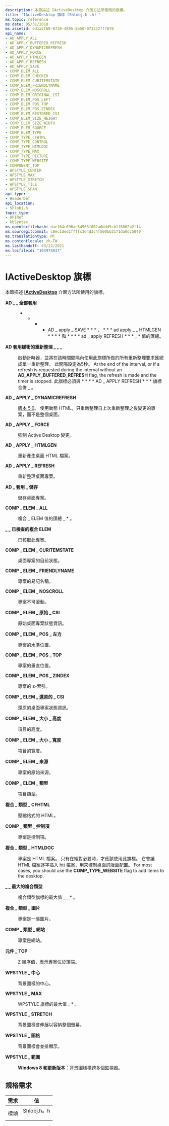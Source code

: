 ```yaml
---
description: 本節描述 IActiveDesktop 介面方法所使用的旗標。
title: 'IActiveDesktop 旗標 (Shlobj.h .h) '
ms.topic: reference
ms.date: 05/31/2018
ms.assetid: 6d1a2f69-0730-4805-8b50-071332ff7070
api_name:
- AD_APPLY_ALL
- AD_APPLY_BUFFERED_REFRESH
- AD_APPLY_DYNAMICREFRESH
- AD_APPLY_FORCE
- AD_APPLY_HTMLGEN
- AD_APPLY_REFRESH
- AD_APPLY_SAVE
- COMP_ELEM_ALL
- COMP_ELEM_CHECKED
- COMP_ELEM_CURITEMSTATE
- COMP_ELEM_FRIENDLYNAME
- COMP_ELEM_NOSCROLL
- COMP_ELEM_ORIGINAL_CSI
- COMP_ELEM_POS_LEFT
- COMP_ELEM_POS_TOP
- COMP_ELEM_POS_ZINDEX
- COMP_ELEM_RESTORED_CSI
- COMP_ELEM_SIZE_HEIGHT
- COMP_ELEM_SIZE_WIDTH
- COMP_ELEM_SOURCE
- COMP_ELEM_TYPE
- COMP_TYPE_CFHTML
- COMP_TYPE_CONTROL
- COMP_TYPE_HTMLDOC
- COMP_TYPE_MAX
- COMP_TYPE_PICTURE
- COMP_TYPE_WEBSITE
- COMPONENT_TOP
- WPSTYLE_CENTER
- WPSTYLE_MAX
- WPSTYLE_STRETCH
- WPSTYLE_TILE
- WPSTYLE_SPAN
api_type:
- HeaderDef
api_location:
- Shlobj.h
topic_type:
- APIRef
- kbSyntax
ms.openlocfilehash: dae164c696ae54963f802a6ddd5cb1f6862b2f14
ms.sourcegitcommit: c8ec1ded1ffffc364d3c4f560bb2171da0dc5040
ms.translationtype: MT
ms.contentlocale: zh-TW
ms.lasthandoff: 03/22/2021
ms.locfileid: "104974837"
---
```

# <a name="iactivedesktop-flags"></a>IActiveDesktop 旗標

本節描述 [**IActiveDesktop**](/windows/win32/api/shlobj_core/nn-shlobj_core-iactivedesktop) 介面方法所使用的旗標。

<dl> <dt>

<span id="AD_APPLY_ALL"></span><span id="ad_apply_all"></span>**AD \_ \_ 全部套用**
</dt> <dd> <dl> <dt>



* * * * AD \_ apply \_ SAVE * * * *、* * * * ad apply \_ \_ HTMLGEN * * * * 和 * * * * ad \_ apply REFRESH * * * \_ * 值的匯總。


</dt> </dl> </dd> <dt>

<span id="AD_APPLY_BUFFERED_REFRESH"></span><span id="ad_apply_buffered_refresh"></span>**AD 套用緩衝的重新整理 \_ \_ \_**
</dt> <dd> <dl> <dt>



啟動計時器，並將在該時間間隔內使用此旗標所做的所有重新整理要求匯總成單一重新整理。 此間隔設定為5秒。 At the end of the interval, or if a refresh is requested during the interval without an ****AD\_APPLY\_BUFFERED\_REFRESH**** flag, the refresh is made and the timer is stopped. 此旗標必須與 * * * * AD \_ APPLY REFRESH * * * 旗標合併 \_ 。


</dt> </dl> </dd> <dt>

<span id="AD_APPLY_DYNAMICREFRESH"></span><span id="ad_apply_dynamicrefresh"></span>**AD \_ APPLY \_ DYNAMICREFRESH**
</dt> <dd> <dl> <dt>



[版本 5.0](versions.md)。 使用動態 HTML，只重新整理自上次重新整理之後變更的專案，而不是整個桌面。


</dt> </dl> </dd> <dt>

<span id="AD_APPLY_FORCE"></span><span id="ad_apply_force"></span>**AD \_ APPLY \_ FORCE**
</dt> <dd> <dl> <dt>



強制 Active Desktop 變更。


</dt> </dl> </dd> <dt>

<span id="AD_APPLY_HTMLGEN"></span><span id="ad_apply_htmlgen"></span>**AD \_ APPLY \_ HTMLGEN**
</dt> <dd> <dl> <dt>



重新產生桌面 HTML 檔案。


</dt> </dl> </dd> <dt>

<span id="AD_APPLY_REFRESH"></span><span id="ad_apply_refresh"></span>**AD \_ APPLY \_ REFRESH**
</dt> <dd> <dl> <dt>



重新整理桌面專案。


</dt> </dl> </dd> <dt>

<span id="AD_APPLY_SAVE"></span><span id="ad_apply_save"></span>**AD \_ 套用 \_ 儲存**
</dt> <dd> <dl> <dt>



儲存桌面專案。


</dt> </dl> </dd> <dt>

<span id="COMP_ELEM_ALL"></span><span id="comp_elem_all"></span>**COMP \_ ELEM \_ ALL**
</dt> <dd> <dl> <dt>



複合 \_ ELEM 值的匯總 \_ \* 。


</dt> </dl> </dd> <dt>

<span id="COMP_ELEM_CHECKED"></span><span id="comp_elem_checked"></span>**\_ \_ 已檢查的複合 ELEM**
</dt> <dd> <dl> <dt>



已核取此專案。


</dt> </dl> </dd> <dt>

<span id="COMP_ELEM_CURITEMSTATE"></span><span id="comp_elem_curitemstate"></span>**COMP \_ ELEM \_ CURITEMSTATE**
</dt> <dd> <dl> <dt>



桌面專案的目前狀態。


</dt> </dl> </dd> <dt>

<span id="COMP_ELEM_FRIENDLYNAME"></span><span id="comp_elem_friendlyname"></span>**COMP \_ ELEM \_ FRIENDLYNAME**
</dt> <dd> <dl> <dt>



專案的易記名稱。


</dt> </dl> </dd> <dt>

<span id="COMP_ELEM_NOSCROLL"></span><span id="comp_elem_noscroll"></span>**COMP \_ ELEM \_ NOSCROLL**
</dt> <dd> <dl> <dt>



專案不可滾動。


</dt> </dl> </dd> <dt>

<span id="COMP_ELEM_ORIGINAL_CSI"></span><span id="comp_elem_original_csi"></span>**COMP \_ ELEM \_ 原始 \_ CSI**
</dt> <dd> <dl> <dt>



原始桌面專案狀態資訊。


</dt> </dl> </dd> <dt>

<span id="COMP_ELEM_POS_LEFT"></span><span id="comp_elem_pos_left"></span>**COMP \_ ELEM \_ POS \_ 左方**
</dt> <dd> <dl> <dt>



專案的水準位置。


</dt> </dl> </dd> <dt>

<span id="COMP_ELEM_POS_TOP"></span><span id="comp_elem_pos_top"></span>**COMP \_ ELEM \_ POS \_ TOP**
</dt> <dd> <dl> <dt>



專案的垂直位置。


</dt> </dl> </dd> <dt>

<span id="COMP_ELEM_POS_ZINDEX"></span><span id="comp_elem_pos_zindex"></span>**COMP \_ ELEM \_ POS \_ ZINDEX**
</dt> <dd> <dl> <dt>



專案的 z-索引。


</dt> </dl> </dd> <dt>

<span id="COMP_ELEM_RESTORED_CSI"></span><span id="comp_elem_restored_csi"></span>**COMP \_ ELEM \_ 還原的 \_ CSI**
</dt> <dd> <dl> <dt>



還原的桌面專案狀態資訊。


</dt> </dl> </dd> <dt>

<span id="COMP_ELEM_SIZE_HEIGHT"></span><span id="comp_elem_size_height"></span>**COMP \_ ELEM \_ 大小 \_ 高度**
</dt> <dd> <dl> <dt>



項目的高度。


</dt> </dl> </dd> <dt>

<span id="COMP_ELEM_SIZE_WIDTH"></span><span id="comp_elem_size_width"></span>**COMP \_ ELEM \_ 大小 \_ 寬度**
</dt> <dd> <dl> <dt>



項目的寬度。


</dt> </dl> </dd> <dt>

<span id="COMP_ELEM_SOURCE"></span><span id="comp_elem_source"></span>**COMP \_ ELEM \_ 來源**
</dt> <dd> <dl> <dt>



專案的原始來源。


</dt> </dl> </dd> <dt>

<span id="COMP_ELEM_TYPE"></span><span id="comp_elem_type"></span>**COMP \_ ELEM \_ 類型**
</dt> <dd> <dl> <dt>



項目類型。


</dt> </dl> </dd> <dt>

<span id="COMP_TYPE_CFHTML"></span><span id="comp_type_cfhtml"></span>**複合 \_ 類型 \_ CFHTML**
</dt> <dd> <dl> <dt>



壓縮格式的 HTML。


</dt> </dl> </dd> <dt>

<span id="COMP_TYPE_CONTROL"></span><span id="comp_type_control"></span>**COMP \_ 類型 \_ 控制項**
</dt> <dd> <dl> <dt>



專案是控制項。


</dt> </dl> </dd> <dt>

<span id="COMP_TYPE_HTMLDOC"></span><span id="comp_type_htmldoc"></span>**複合 \_ 類型 \_ HTMLDOC**
</dt> <dd> <dl> <dt>



專案是 HTML 檔案。 只有在絕對必要時，才應該使用此旗標。 它會讓 HTML 檔案逐字插入 htt 檔案，用來控制桌面的版面配置。 For most cases, you should use the ****COMP\_TYPE\_WEBSITE**** flag to add items to the desktop.


</dt> </dl> </dd> <dt>

<span id="COMP_TYPE_MAX"></span><span id="comp_type_max"></span>**\_ \_ 最大的複合類型**
</dt> <dd> <dl> <dt>



複合類型旗標的最大值 \_ \_ \* 。


</dt> </dl> </dd> <dt>

<span id="COMP_TYPE_PICTURE"></span><span id="comp_type_picture"></span>**複合 \_ 類型 \_ 圖片**
</dt> <dd> <dl> <dt>



專案是一張圖片。


</dt> </dl> </dd> <dt>

<span id="COMP_TYPE_WEBSITE"></span><span id="comp_type_website"></span>**COMP \_ 類型 \_ 網站**
</dt> <dd> <dl> <dt>



專案是網站。


</dt> </dl> </dd> <dt>

<span id="COMPONENT_TOP"></span><span id="component_top"></span>**元件 \_ TOP**
</dt> <dd> <dl> <dt>



Z 順序值，表示專案位於頂端。


</dt> </dl> </dd> <dt>

<span id="WPSTYLE_CENTER"></span><span id="wpstyle_center"></span>**WPSTYLE \_ 中心**
</dt> <dd> <dl> <dt>



背景圖樣的中心。


</dt> </dl> </dd> <dt>

<span id="WPSTYLE_MAX"></span><span id="wpstyle_max"></span>**WPSTYLE \_ MAX**
</dt> <dd> <dl> <dt>



WPSTYLE 旗標的最大值 \_ \* 。


</dt> </dl> </dd> <dt>

<span id="WPSTYLE_STRETCH"></span><span id="wpstyle_stretch"></span>**WPSTYLE \_ STRETCH**
</dt> <dd> <dl> <dt>



背景圖樣會伸展以容納整個螢幕。


</dt> </dl> </dd> <dt>

<span id="WPSTYLE_TILE"></span><span id="wpstyle_tile"></span>**WPSTYLE \_ 圖格**
</dt> <dd> <dl> <dt>



背景圖樣會並排顯示。


</dt> </dl> </dd> <dt>

<span id="WPSTYLE_SPAN"></span><span id="wpstyle_span"></span>**WPSTYLE \_ 範圍**
</dt> <dd> <dl> <dt>



**Windows 8 和更新版本**：背景圖樣橫跨多個監視器。


</dt> </dl> </dd> </dl>

## <a name="requirements"></a>規格需求



| 需求 | 值 |
|-------------------|-------------------------------------------------------------------------------------|
| 標頭<br/> | <dl> <dt>Shlobj.h。h</dt> </dl> |



 

 
